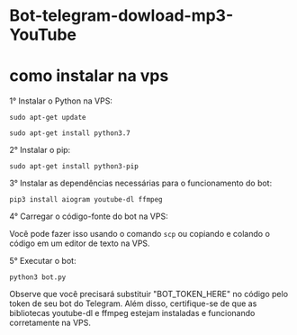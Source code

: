 # Bot-telegram-dowload-mp3-YouTube 

# como instalar na vps 

1° Instalar o Python na VPS:

` sudo apt-get update `

` sudo apt-get install python3.7 `

2° Instalar o pip:

` sudo apt-get install python3-pip `

3° Instalar as dependências necessárias para o funcionamento do bot:

` pip3 install aiogram youtube-dl ffmpeg `

4° Carregar o código-fonte do bot na VPS:

Você pode fazer isso usando o comando ` scp ` ou copiando e colando o código em um editor de texto na VPS.

5° Executar o bot:

` python3 bot.py `



Observe que você precisará substituir "BOT_TOKEN_HERE" no código pelo token de seu bot do Telegram. Além disso, certifique-se de que as bibliotecas youtube-dl e ffmpeg estejam instaladas e funcionando corretamente na VPS.

